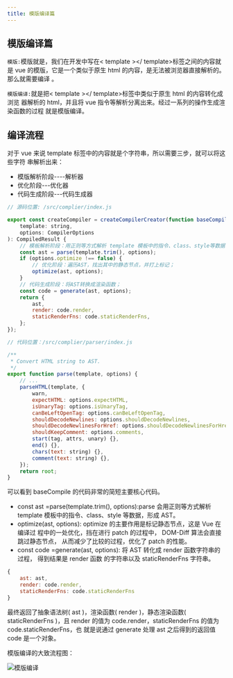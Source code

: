 ```yaml
---
title: 模版编译篇
---
```


## 模版编译篇

`模版:`模版就是，我们在开发中写在< template ></ template>标签之间的内容就是 vue
的模版，它是一个类似于原生 html 的内容，是无法被浏览器直接解析的。那么就需要编译
。

`模版编译:`就是把< template ></ template>标签中类似于原生 html 的内容转化成浏览
器解析的 html，并且将 vue 指令等解析分离出来。经过一系列的操作生成渲染函数的过程
就是模版编译。

## 编译流程

对于 vue 来说 template 标签中的内容就是个字符串，所以需要三步，就可以将这些字符
串解析出来：

-   模版解析阶段----解析器
-   优化阶段---优化器
-   代码生成阶段---代码生成器

```js
// 源码位置: /src/complier/index.js

export const createCompiler = createCompilerCreator(function baseCompile(
	template: string,
	options: CompilerOptions
): CompiledResult {
	// 模板解析阶段：用正则等方式解析 template 模板中的指令、class、style等数据，形成AST
	const ast = parse(template.trim(), options);
	if (options.optimize !== false) {
		// 优化阶段：遍历AST，找出其中的静态节点，并打上标记；
		optimize(ast, options);
	}
	// 代码生成阶段：将AST转换成渲染函数；
	const code = generate(ast, options);
	return {
		ast,
		render: code.render,
		staticRenderFns: code.staticRenderFns,
	};
});
```

```js
// 代码位置：/src/complier/parser/index.js

/**
 * Convert HTML string to AST.
 */
export function parse(template, options) {
	// ...
	parseHTML(template, {
		warn,
		expectHTML: options.expectHTML,
		isUnaryTag: options.isUnaryTag,
		canBeLeftOpenTag: options.canBeLeftOpenTag,
		shouldDecodeNewlines: options.shouldDecodeNewlines,
		shouldDecodeNewlinesForHref: options.shouldDecodeNewlinesForHref,
		shouldKeepComment: options.comments,
		start(tag, attrs, unary) {},
		end() {},
		chars(text: string) {},
		comment(text: string) {},
	});
	return root;
}
```

可以看到 baseCompile 的代码非常的简短主要核心代码。

-   const ast =parse(template.trim(), options):parse 会用正则等方式解析 template
    模板中的指令、class、style 等数据，形成 AST。
-   optimize(ast, options): optimize 的主要作用是标记静态节点，这是 Vue 在编译过
    程中的一处优化，挡在进行 patch 的过程中， DOM-Diff 算法会直接跳过静态节点，
    从而减少了比较的过程，优化了 patch 的性能。
-   const code =generate(ast, options): 将 AST 转化成 render 函数字符串的过程，
    得到结果是 render 函数 的字符串以及 staticRenderFns 字符串。

```js
{
 	ast: ast,
 	render: code.render,
 	staticRenderFns: code.staticRenderFns
}
```

最终返回了抽象语法树( ast )，渲染函数( render )，静态渲染函数( staticRenderFns
)，且 render 的值为 code.render，staticRenderFns 的值为 code.staticRenderFns，也
就是说通过 generate 处理 ast 之后得到的返回值 code 是一个对象。

模版编译的大致流程图：

![模版编译](http://ibadgers.cn/images/vue_template_compliar.png)
